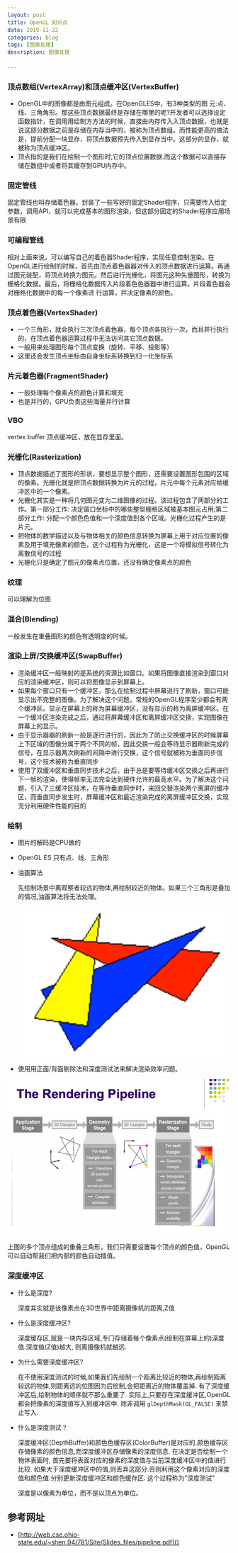 ```yaml
---
layout: post
title: OpenGL 知识点
date: 2019-11-22
categories: blog
tags: [图像处理]
description: 图像处理

---
```


### 顶点数组(VertexArray)和顶点缓冲区(VertexBuffer)

* OpenGL中的图像都是由图元组成。在OpenGLES中，有3种类型的图 元:点、线、三⻆角形。那这些顶点数据最终是存储在哪⾥的呢?开发者可以选择设定函数指针，在调⽤用绘制⽅方法的时候，直接由内存传⼊入顶点数据，也就是说这部分数据之前是存储在内存当中的，被称为顶点数组。⽽性能更高的做法是，提前分配一块显存，将顶点数据预先传⼊到显存当中。这部分的显存，就被称为顶点缓冲区。
* 顶点指的是我们在绘制一个图形时,它的顶点位置数据.而这个数据可以直接存储在数组中或者将其缓存到GPU内存中。

### 固定管线

固定管线也叫存储着色器。封装了一些写好的固定Shader程序，只需要传入给定参数，调用API，就可以完成基本的图形渲染，但这部分固定的Shader程序应用场景有限

### 可编程管线

相对上面来说，可以编写自己的着色器Shader程序，实现任意控制渲染。在OpenGL进行绘制的时候，首先由顶点着色器器对传⼊的顶点数据进行运算。再通过图元装配，将顶点转换为图元。然后进行光栅化，将图元这种⽮量图形，转换为栅格化数据。最后，将栅格化数据传入片段着⾊色器器中进行运算。片段着色器会对栅格化数据中的每一个像素进 行运算，并决定像素的颜⾊。


### 顶点着色器(VertexShader)

* 一个三角形，就会执行三次顶点着色器，每个顶点各执行一次，而且并行执行的，在顶点着色器运算过程中无法访问其它顶点数据。
* 一般用来处理图形每个顶点变换（旋转、平移、投影等）
* 这里还会发生顶点坐标由自身坐标系转换到归一化坐标系

### 片元着色器(FragmentShader)

* 一般处理每个像素点的颜色计算和填充
* 也是并行的，GPU负责这些海量并行计算


### VBO

vertex buffer 顶点缓冲区，放在显存里面。

### 光栅化(Rasterization)

* 顶点数据描述了图形的形状，要想显示整个图形，还需要设置图形包围的区域的像素。光栅化就是把顶点数据转换为片元的过程，片元中每个元素对应帧缓冲区中的一个像素。
* 光栅化其实是一种将⼏何图元变为二维图像的过程。该过程包含了两部分的工作。第⼀部分⼯作: 决定窗⼝坐标中的哪些整型栅格区域被基本图元占用;第二部分工作: 分配⼀个颜⾊色值和⼀个深度值到各个区域。光栅化过程产生的是⽚元。
* 把物体的数学描述以及与物体相关的颜色信息转换为屏幕上⽤于对应位置的像素及用于填充像素的颜色，这个过程称为光栅化，这是一个将模拟信号转化为离散信号的过程
* 光栅化只是确定了图元的像素点位置，还没有确定像素点的颜色

### 纹理

可以理解为位图

### 混合(Blending)

一般发生在重叠图形的颜色有透明度的时候。

### 渲染上屏/交换缓冲区(SwapBuffer)

* 渲染缓冲区⼀般映射的是系统的资源比如窗口。如果将图像直接渲染到窗口对应的渲染缓冲区，则可以将图像显示到屏幕上。
* 如果每个窗⼝只有一个缓冲区，那么在绘制过程中屏幕进⾏了刷新，窗⼝可能显示出不完整的图像。为了解决这个问题，常规的OpenGL程序⾄少都会有两个缓冲区。显示在屏幕上的称为屏幕缓冲区，没有显示的称为离屏缓冲区。在一个缓冲区渲染完成之后，通过将屏幕缓冲区和离屏缓冲区交换，实现图像在屏幕上的显示。
* 由于显示器器的刷新一般是逐行进行的，因此为了防⽌交换缓冲区的时候屏幕上下区域的图像分属于两个不同的帧，因此交换一般会等待显示器刷新完成的信号，在显示器两次刷新的间隔中进行交换，这个信号就被称为垂直同步信号，这个技术被称为垂直同步
* 使⽤了双缓冲区和垂直同步技术之后，由于总是要等待缓冲区交换之后再进⾏下⼀帧的渲染，使得帧率无法完全达到硬件允许的最高⽔平。为了解决这个问题，引⼊了三缓冲区技术，在等待垂直同步时，来回交替渲染两个离屏的缓冲区，⽽垂直同步发⽣时，屏幕缓冲区和最近渲染完成的离屏缓冲区交换，实现充分利⽤硬件性能的目的

### 绘制

* 图片的解码是CPU做的
* OpenGL ES 只有点、线、三角形
* 油画算法

    先绘制场景中离观察者较远的物体,再绘制较近的物体。如果三个三角形是叠加的情况,油画算法将无法处理。

    <div align = center>

    ![](/assets/images/2019/11-22-1.png)

    </div>
* 使⽤用正面/背面剔除法和深度测试法来解决渲染效率问题。

<div align = center>

![](/assets/images/2019/11-23-rendering-pipeline.png)

</div>

上图的多个顶点组成的重叠三角形，我们只需要设置每个顶点的颜色值，OpenGL可以自动帮我们把内部的颜色自动插值。


### 深度缓冲区

* 什么是深度? 
    
    深度其实就是该像素点在3D世界中距离摄像机的距离,Z值

* 什么是深度缓冲区? 

    深度缓存区,就是一块内存区域,专⻔存储着每个像素点(绘制在屏幕上的)深度值.深度值(Z值)越⼤, 则离摄像机就越远.

* 为什么需要深度缓冲区? 

    在不使用深度测试的时候,如果我们先绘制⼀个距离⽐较近的物体,再绘制距离较远的物体,则距离远的位图因为后绘制,会把距离近的物体覆盖掉. 有了深度缓冲区后,绘制物体的顺序就不那么重要了. 实际上,只要存在深度缓冲区,OpenGL 都会把像素的深度值写⼊到缓冲区中. 除非调⽤ `glDepthMask(GL_FALSE)` 来禁止写⼊.

* 什么是深度测试？

    深度缓冲区(DepthBuffer)和颜⾊色缓存区(ColorBuffer)是对应的.颜⾊缓存区存储像素的颜⾊信息,⽽深度缓冲区存储像素的深度信息. 在决定是否绘制⼀个物体表⾯时, 首先要将表⾯对应的像素的深度值与当前深度缓冲区中的值进⾏⽐较. 如果大于深度缓冲区中的值,则丢弃这部分.否则利⽤这个像素对应的深度值和颜⾊值.分别更新深度缓冲区和颜⾊缓存区. 这个过程称为”深度测试”

    深度是以像素为单位，而不是以顶点为单位。

## 参考网址

* [http://web.cse.ohio-state.edu/~shen.94/781/Site/Slides_files/pipeline.pdf]()